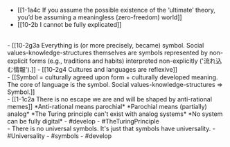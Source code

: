 - [[1-1a4c If you assume the possible existence of the ‘ultimate’ theory, you’d be assuming a meaningless (zero-freedom) world]]
- [[10-2b I cannot be fully explicated]]
<br>
- [[10-2g3a Everything is (or more precisely, became) symbol. Social values-knowledge-structures themselves are symbols represented by non-explicit forms (e.g., traditions and habits) interpreted non-explicitly ('流れ込む情報').]]
- [[10-2g4 Cultures and languages are reflexive]]
<br>
- [[Symbol = culturally agreed upon form + culturally developed meaning. The core of language is the symbol. Social values-knowledge-structures ⇒ Symbol.]]
<br>
- [[1-1c2a There is no escape we are and will be shaped by anti-rational memes]]
*Anti-rational means parochial*
*Parochial means (partially) analog*
*The Turing principle can't exist with analog systems*
*No system can be fully digital*
- #develop
- #TheTuringPrinciple
<br>
- There is no universal symbols. It's just that symbols have universality.
- #Universality
- #symbols
- #develop
